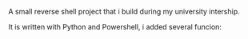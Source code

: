 A small reverse shell project that i build during my university intership.

It is written with Python and Powershell, i added several funcion:
